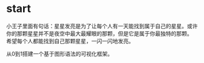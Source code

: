 # start

小王子里面有句话：星星发亮是为了让每个人有一天能找到属于自己的星星。或许你的那颗星星并不是夜空中最大最耀眼的那颗，但是它是属于你最独特的那颗。
希望每个人都能找到自己那颗星星，一闪一闪地发亮。

从0到1搭建一个基于图形语法的可视化框架。
